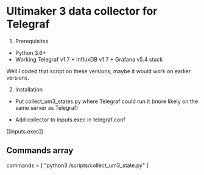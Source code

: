 # Ultimaker 3 data collector for Telegraf

1. Prerequisites 

- Python 3.6+
- Working Telegraf v1.7 + InfluxDB v1.7 + Grafana v5.4 stack

Well I coded that script on these versions, maybe it would work on earlier 
versions.


2. Installation

- Put collect_um3_states.py where Telegraf could run it (more likely on the same
server as Telegraf)


- Add collector to inputs.exec in telegraf.conf

[[inputs.exec]]
  ## Commands array
  commands = [
    "python3 /scripts/collect_um3_state.py"
  ]


